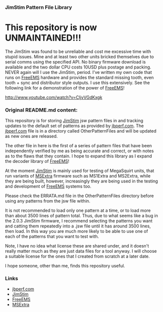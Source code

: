 ### JimStim Pattern File Library

# This repository is now UNMAINTAINED!!!

The JimStim was found to be unreliable and cost me excessive time with stupid
issues. Mine and at least two other units bricked themselves due to serial
comms using the specified API. No binary firmware download is available and the
two dollar CPU costs 10USD plus postage and packing. NEVER again will I use the
JimStim, period. I've written my own code that runs on [FreeEMS][f] hardware and
provides the standard missing tooth, even tooth + sync and distributor style
outputs. I use this extensively. See the following link for a demonstration of
the power of [FreeEMS][f]!

http://www.youtube.com/watch?v=CIjvVGdKxgk

### Original README.md content:

This repository is for storing [JimStim][j] jsw pattern files in and tracking
updates to the default set of patterns as provided by [jbperf.com][p]. The
[jbperf.com][p] file is in a directory called OtherPatternFiles and will be
updated as new ones are released.

The other file in here is the first of a series of pattern files that have been
independently verified by me as being accurate and correct, or with notes as to
the flaws that they contain. I hope to expand this library as I expand the
decoder library of [FreeEMS][f]!

At the moment [JimStim][j] is mainly used for testing of MegaSquirt units, that
run variants of [MSExtra][m] firmware such as MS1Extra and MS2Extra, while they
are being built, however, increasingly they are being used in the testing and
development of [FreeEMS][f] systems too.

Please check the ERRATA.md file in the OtherPatternFiles directory before using
any patterns from the jsw file within.

It is not recommended to load only one pattern at a time, or to load more than
about 3500 lines of pattern total. Thus, due to what seems like a bug in the
2.0.3 JimStim firmware, I recommend selecting the patterns you want and catting
them repeatedly into a .jsw file until it has around 3500 lines, then load. In
this way you are much more likely to be able to use one of each of the patterns
that you want to test with.

Note, I have no idea what license these are shared under, and it doesn't really
matter much as they are just data files for a tool anyway. I will choose a
suitable license for the ones that I created from scratch at a later date.

I hope someone, other than me, finds this repository useful.

### Links

 - [jbperf.com][j]
 - [JimStim][j]
 - [FreeEMS][f]
 - [MSExtra][m]

[f]: http://freeems.org/  (FreeEMS)
[p]: http://jbperf.com/ (jbperf.com)
[j]: http://jbperf.com/JimStim/ (JimStim)
[m]: http://msextra.com (MSExtra)


